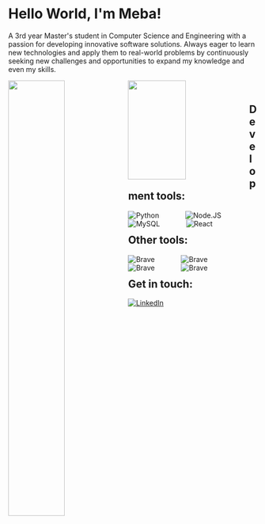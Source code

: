 # Hello World, I'm Meba! 

A 3rd year Master's student in Computer Science and Engineering with a passion for developing innovative software solutions. Always eager to learn new technologies and apply them to real-world problems by continuously seeking new challenges and opportunities to expand my knowledge and even my skills.

<img align="left" width="47.5%" src="https://github-readme-stats.vercel.app/api?username=mebakid74&show_icons=true&theme=radical" /> 

<img align="left" width="48%" height="200px" src="https://github-readme-stats.vercel.app/api/top-langs/?username=mebakid74&layout=compact" />

<br />

## Development tools:

<img align="left" alt="Python" style="padding-right:50px;" src="https://img.shields.io/badge/python-3670A0?style=for-the-badge&logo=python&logoColor=ffdd54" />

<img align="left" alt="Node.JS" style="padding-right:50px;" src="https://img.shields.io/badge/node.js-6DA55F?style=for-the-badge&logo=node.js&logoColor=white" />

<img align="left" alt="MySQL" style="padding-right:50px;" src="https://img.shields.io/badge/mysql-%2300f.svg?style=for-the-badge&logo=mysql&logoColor=white" />

<img align="left" alt="React" style="padding-right:50px;" src="https://img.shields.io/badge/react-%2320232a.svg?style=for-the-badge&logo=react&logoColor=%2361DAFB" />


<br />

## Other tools: 

<img align="left" alt="Brave" style="padding-right:50px;" src="https://img.shields.io/badge/figma-%23F24E1E.svg?style=for-the-badge&logo=figma&logoColor=white" />

<img align="left" alt="Brave" style="padding-right:50px;" src="https://img.shields.io/badge/IntelliJIDEA-000000.svg?style=for-the-badge&logo=intellij-idea&logoColor=white" />

<img align="left" alt="Brave" style="padding-right:50px;" src="https://img.shields.io/badge/Brave-FB542B?style=for-the-badge&logo=Brave&logoColor=white" />

<img align="left" alt="Brave" style="padding-right:50px;" src="https://img.shields.io/badge/Notion-%23000000.svg?style=for-the-badge&logo=notion&logoColor=white" />

<br />

## Get in touch:

[![LinkedIn](https://img.shields.io/badge/LinkedIn-%230077B5.svg?logo=linkedin&logoColor=white)](https://linkedin.com/in/mebakid74) 

